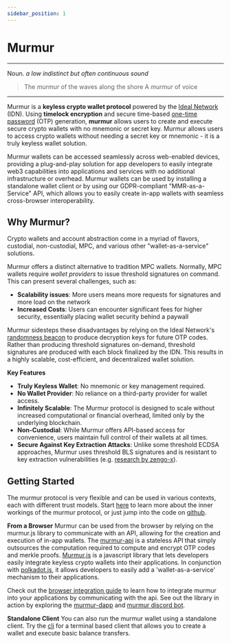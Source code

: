 ```yaml
---
sidebar_position: 1
---
```


# Murmur

---
Noun. *a low indistinct but often continuous sound*
> The *murmur* of the waves along the shore
> A *murmur* of voice

---

Murmur is a **keyless crypto wallet protocol** powered by the [Ideal Network](https://docs.idealabs.network) (IDN). Using **timelock encryption** and secure time-based [one-time password](https://www.techtarget.com/searchsecurity/definition/one-time-password-OTP) (OTP) generation, **murmur** allows users to create and execute secure crypto wallets with no mnemonic or secret key. Murmur allows users to access crypto wallets without needing a secret key or mnemonic - it is a truly keyless wallet solution.

Murmur wallets can be accessed seamlessly across web-enabled devices, providing a plug-and-play solution for app developers to easily integrate web3 capabilities into applications and services with no additional infrastructure or overhead. Murmur wallets can be used by installing a standalone wallet client or by using our GDPR-compliant "MMR-as-a-Service" API, which allows you to easily create in-app wallets with seamless cross-browser interoperability. 

## Why Murmur?

Crypto wallets and account abstraction come in a myriad of flavors, custodial, non-custodial, MPC, and various other "wallet-as-a-service" solutions. 

Murmur offers a distinct alternative to tradition MPC wallets. Normally, MPC wallets require *wallet providers* to issue threshold signatures on command. This can present several challenges, such as:

- **Scalability issues**: More users means more requests for signatures and more load on the network
- **Increased Costs**: Users can encounter significant fees for higher security, essentially placing wallet security behind a paywall

Murmur sidesteps these disadvantages by relying on the Ideal Network's [randomness beacon](https://docs.idealabs.network/docs/learn/etf-pfg) to produce decryption keys for future OTP codes. Rather than producing threshold signatures on-demand, threshold signatures are produced with each block finalized by the IDN. This results in a highly scalable, cost-efficient, and decentralized wallet solution.

**Key Features**
- **Truly Keyless Wallet**: No mnemonic or key management required.
- **No Wallet Provider**: No reliance on a third-party provider for wallet access.
- **Infinitely Scalable**: The Murmur protocol is designed to scale without increased computational or financial overhead, limited only by the underlying blockchain.
- **Non-Custodial**: While Murmur offers API-based access for convenience, users maintain full control of their wallets at all times.
- **Secure Against Key Extraction Attacks**: Unlike some threshold ECDSA approaches, Murmur uses threshold BLS signatures and is resistant to key extraction vulnerabilities (e.g. [research by zengo-x](https://eprint.iacr.org/2021/1621.pdf)).

<!-- 
| Attribute | Non-Custodial | Custodial | WaaS (e.g. [magic.link](magic.link)) | MPC | Murmur |
|-------------------|--|--|--|--|--|
| Scalability       | a|b|c|d|e|
| Permissibility    | a| b|c|d|e| -->

## Getting Started

The murmur protocol is very flexible and can be used in various contexts, each with different trust models. Start [here](./quick_start/protocol.md) to learn more about the inner workings of the murmur protocol, or just jump into the code on [github](https://github.com/ideal-lab5/murmur).

**From a Browser**
Murmur can be used from the browser by relying on the murmur.js library to communicate with an API, allowing for the creation and execution of in-app wallets. The [murmur-api](https://github.com/ideal-lab5/murmur-api) is a stateless API that simply outsources the computation required to compute and encrypt OTP codes and merkle proofs. [Murmur.js](https://github.com/ideal-lab5/murmur.js) is a javascript library that lets developers easily integrate keyless crypto wallets into their applications. In conjunction with [polkadot.js](https://polkadot.js.org/docs/api), it allows developers to easily add a 'wallet-as-a-service' mechanism to their applications. 

Check out the [browser integration guide](./quick_start/browser.md) to learn how to integrate murmur into your applications by communicating with the api. See out the library in action by exploring the [murmur-dapp](https://github.com/ideal-lab5/murmur-dapp/) and [murmur discord bot](https://github.com/ideal-lab5/murmur-api).

**Standalone Client**
You can also run the murmur wallet using a standalone client. Try the [cli](./quick_start/local.md) for a terminal based client that allows you to create a wallet and execute basic balance transfers.

<!-- ## Future Work
This type of wallet requires that murmur wallet user transactions are signed on behalf of an origin with enough funding to cover any resultant transaction fees. While we do not address it in this work, we leave it as an open task to address a potential paymaster scheme. This also allows for KYC or other such mechanisms to easily be established (e.g. if there is a semi-centralized API required to sign transction).

- Performance Improvements
    - batch verification for execution and updates 
        - what if we used a Verkle Mountain range instead? 
        - This could let us represent many murmur wallets with a single data structure
        - also a VMR allows for more efficient 'multiproofs', so I suppose you could efficiently prove a set of murmur wallets, connected within a VMR, can efficiently be proved in a batch verification scenario  -->
